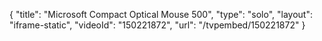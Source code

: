 {
    "title": "Microsoft Compact Optical Mouse 500",
    "type": "solo",
    "layout": "iframe-static",
    "videoId": "150221872",
    "url": "\/tvpembed\/150221872"
}